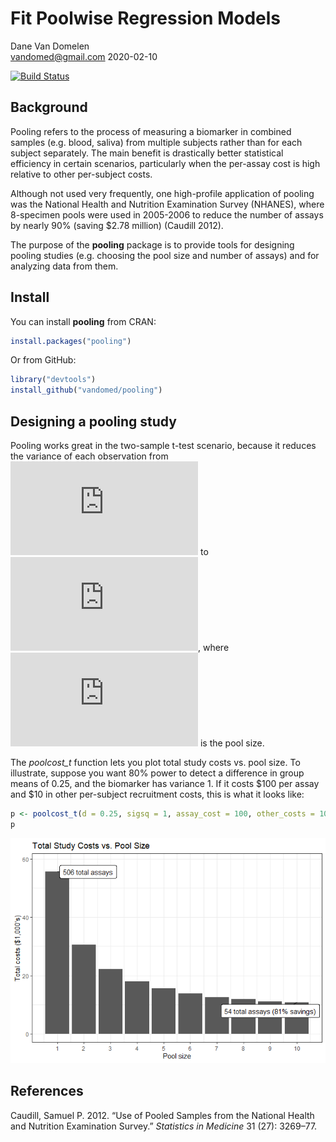 Fit Poolwise Regression Models
================
Dane Van Domelen <br> <vandomed@gmail.com>
2020-02-10

<!-- README.md is generated from README.Rmd. Please edit that file -->

[![Build
Status](https://travis-ci.org/vandomed/pooling.svg?branch=master)](https://travis-ci.org/vandomed/pooling)

## Background

Pooling refers to the process of measuring a biomarker in combined
samples (e.g. blood, saliva) from multiple subjects rather than for each
subject separately. The main benefit is drastically better statistical
efficiency in certain scenarios, particularly when the per-assay cost is
high relative to other per-subject costs.

Although not used very frequently, one high-profile application of
pooling was the National Health and Nutrition Examination Survey
(NHANES), where 8-specimen pools were used in 2005-2006 to reduce the
number of assays by nearly 90% (saving $2.78 million) (Caudill 2012).

The purpose of the **pooling** package is to provide tools for designing
pooling studies (e.g. choosing the pool size and number of assays) and
for analyzing data from them.

## Install

You can install **pooling** from CRAN:

``` r
install.packages("pooling")
```

Or from GitHub:

``` r
library("devtools")
install_github("vandomed/pooling")
```

## Designing a pooling study

Pooling works great in the two-sample t-test scenario, because it
reduces the variance of each observation from
![\\sigma^2](https://latex.codecogs.com/png.latex?%5Csigma%5E2
"\\sigma^2") to
![\\frac{\\sigma^2}{g}](https://latex.codecogs.com/png.latex?%5Cfrac%7B%5Csigma%5E2%7D%7Bg%7D
"\\frac{\\sigma^2}{g}"), where
![g](https://latex.codecogs.com/png.latex?g "g") is the pool size.

The *poolcost\_t* function lets you plot total study costs vs. pool
size. To illustrate, suppose you want 80% power to detect a difference
in group means of 0.25, and the biomarker has variance 1. If it costs
$100 per assay and $10 in other per-subject recruitment costs, this is
what it looks like:

``` r
p <- poolcost_t(d = 0.25, sigsq = 1, assay_cost = 100, other_costs = 10)
p
```

![](README-unnamed-chunk-3-1.png)<!-- -->

<!-- ## Analyzing data from a pooling study -->

## References

<div id="refs" class="references">

<div id="ref-caudill2012use">

Caudill, Samuel P. 2012. “Use of Pooled Samples from the National Health
and Nutrition Examination Survey.” *Statistics in Medicine* 31 (27):
3269–77.

</div>

</div>
